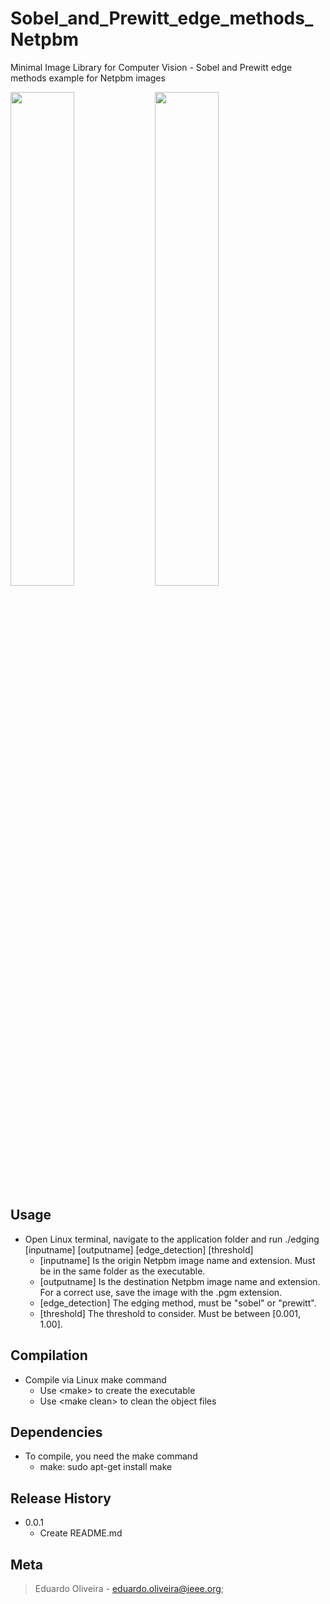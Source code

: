 # Sobel_and_Prewitt_edge_methods_Netpbm
Minimal Image Library for Computer Vision - Sobel and Prewitt edge methods example for Netpbm images

<img src="https://user-images.githubusercontent.com/49571967/87052481-bf138880-c1f8-11ea-9224-a76cc4cbab88.jpg" width="45%"></img> 
<img src="https://user-images.githubusercontent.com/49571967/87052478-bde25b80-c1f8-11ea-9d52-4778ca699e80.jpg" width="45%"></img> 

## Usage
* Open Linux terminal, navigate to the application folder and run ./edging \[inputname] \[outputname] \[edge_detection] \[threshold]
    * \[inputname] Is the origin Netpbm image name and extension. Must be in the same folder as the executable.
    * \[outputname] Is the destination Netpbm image name and extension. For a correct use, save the image with the .pgm extension.
    * \[edge_detection] The edging method, must be \"sobel\" or \"prewitt\".
    * \[threshold] The threshold to consider. Must be between \[0.001, 1.00\].
    
## Compilation
* Compile via Linux make command
    * Use \<make\> to create the executable
    * Use \<make clean\> to clean the object files
    
## Dependencies
* To compile, you need the make command
    * make: sudo apt-get install make

## Release History
* 0.0.1
    * Create README.md
 
## Meta
> Eduardo Oliveira - eduardo.oliveira@ieee.org;

